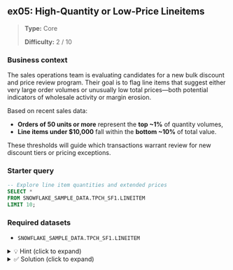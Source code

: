 ## ex05: High-Quantity or Low-Price Lineitems

> **Type:** Core  
>
> **Difficulty:** 2 / 10

### Business context
The sales operations team is evaluating candidates for a new bulk discount and price review program. Their goal is to flag line items that suggest either very large order volumes or unusually low total prices—both potential indicators of wholesale activity or margin erosion.

Based on recent sales data:
- **Orders of 50 units or more** represent the **top ~1%** of quantity volumes,
- **Line items under $10,000** fall within the **bottom ~10%** of total value.

These thresholds will guide which transactions warrant review for new discount tiers or pricing exceptions.

### Starter query
```sql
-- Explore line item quantities and extended prices
SELECT *
FROM SNOWFLAKE_SAMPLE_DATA.TPCH_SF1.LINEITEM
LIMIT 10;
```

### Required datasets

* `SNOWFLAKE_SAMPLE_DATA.TPCH_SF1.LINEITEM`

<details>
<summary>💡 Hint (click to expand)</summary>

#### How to think about it

You're asked to return line items that satisfy either of two business rules. Use the `OR` operator in your `WHERE` clause to include both cases. These conditions are grounded in the dataset's real distribution—try to reason from the data rather than guess.

Also be careful with `OR` versus `AND`, and remember to use parentheses when combining conditions in more complex filters.

#### Helpful SQL concepts

`WHERE`, `OR`

```sql
SELECT … FROM … WHERE condition1 OR condition2;
```

</details>

<details>
<summary>✅ Solution (click to expand)</summary>

#### Working query

```sql
SELECT
    L_ORDERKEY,
    L_PARTKEY,
    L_QUANTITY,
    L_EXTENDEDPRICE,
    L_DISCOUNT
FROM SNOWFLAKE_SAMPLE_DATA.TPCH_SF1.LINEITEM
WHERE L_QUANTITY >= 50
   OR L_EXTENDEDPRICE < 10000;
```

#### Why this works

This query retrieves line items that meet either the high-quantity (≥ 50 units) or low-price (< $10,000) thresholds, based on quantiles in the actual data:
- `L_QUANTITY >= 50` flags the top ~1% of volume,
- `L_EXTENDEDPRICE < 10000` catches the lowest ~10% of price values.

Using `OR` ensures that if either condition is true, the record is included.

#### Business answer

Line items at the extreme ends of quantity or price distribution were identified and are now ready for discount and pricing policy review.

#### Take-aways

* Use data-backed thresholds for filters—percentiles can guide realistic cutoffs.
* The `OR` operator helps define inclusive business rules.
* Parentheses can clarify more complex logic when `AND` and `OR` are mixed.
* Always inspect the underlying data to avoid arbitrary cutoffs.

</details>